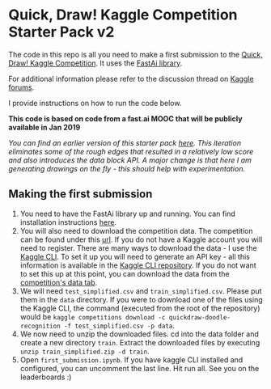 # Quick, Draw! Kaggle Competition Starter Pack v2

The code in this repo is all you need to make a first submission to the [Quick, Draw! Kaggle Competition](https://www.kaggle.com/c/quickdraw-doodle-recognition). It uses the [FastAi library](https://github.com/fastai/fastai).

For additional information please refer to the discussion thread on [Kaggle forums](https://www.kaggle.com/c/quickdraw-doodle-recognition/discussion/69409).

I provide instructions on how to run the code below.

**This code is based on code from a fast.ai MOOC that will be publicly available in Jan 2019**

*You can find an earlier version of this starter pack [here](https://github.com/radekosmulski/quickdraw/tree/v1). This iteration eliminates some of the rough edges that resulted in a relatively low score and also introduces the data block API. A major change is that here I am generating drawings on the fly - this should help with experimentation.*

## Making the first submission
1. You need to have the FastAi library up and running. You can find installation instructions [here](https://github.com/fastai/fastai#installation).
2. You will also need to download the competition data. The competition can be found under this [url](https://www.kaggle.com/c/quickdraw-doodle-recognition). If you do not have a Kaggle account you will need to register. There are many ways to download the data - I use the [Kaggle CLI](https://github.com/Kaggle/kaggle-api). To set it up you will need to generate an API key - all this information is available in the [Kaggle CLI repository](https://github.com/Kaggle/kaggle-api). If you do not want to set this up at this point, you can download the data from the [competition's data tab](https://www.kaggle.com/c/quickdraw-doodle-recognition/data).
3. We will need `test_simplified.csv` and `train_simplified.csv`. Please put them in the `data` directory. If you were to download one of the files using the Kaggle CLI, the command (executed from the root of the repository) would be `kaggle competitions download -c quickdraw-doodle-recognition -f test_simplified.csv -p data`.
4. We now need to unzip the downloaded files. cd into the data folder and create a new directory `train`. Extract the downloaded files by executing `unzip train_simplified.zip -d train`.
6. Open `first_submission.ipynb`. If you have kaggle CLI installed and configured, you can uncomment the last line. Hit run all. See you on the leaderboards :)
